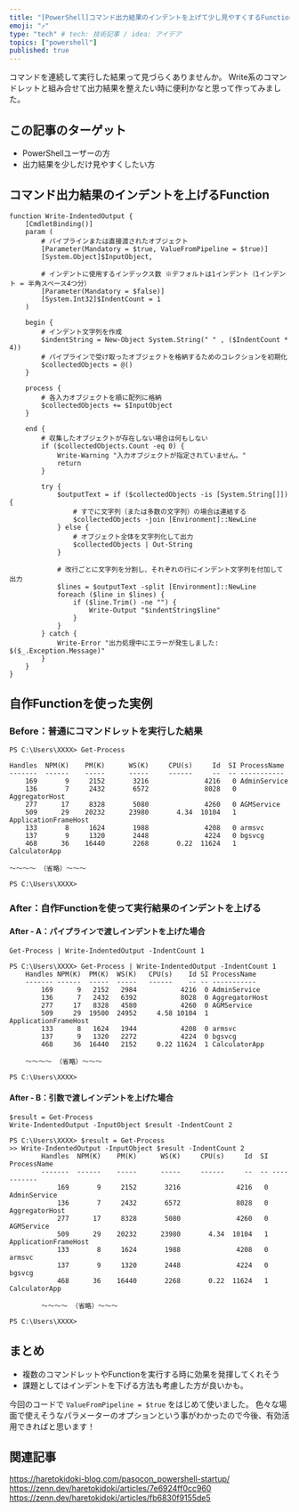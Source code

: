 ```yaml
---
title: "[PowerShell]コマンド出力結果のインデントを上げて少し見やすくするFunction"
emoji: "⤴️"
type: "tech" # tech: 技術記事 / idea: アイデア
topics: ["powershell"]
published: true
---
```


コマンドを連続して実行した結果って見づらくありませんか。
Write系のコマンドレットと組み合せて出力結果を整えたい時に便利かなと思って作ってみました。

## この記事のターゲット

- PowerShellユーザーの方
- 出力結果を少しだけ見やすくしたい方

## コマンド出力結果のインデントを上げるFunction

```powershell:コマンド出力結果のインデントを上げるFunction
function Write-IndentedOutput {
    [CmdletBinding()]
    param (
        # パイプラインまたは直接渡されたオブジェクト
        [Parameter(Mandatory = $true, ValueFromPipeline = $true)]
        [System.Object]$InputObject,
        
        # インデントに使用するインデックス数 ※デフォルトは1インデント（1インデント = 半角スペース4つ分）
        [Parameter(Mandatory = $false)]
        [System.Int32]$IndentCount = 1
    )

    begin {
        # インデント文字列を作成
        $indentString = New-Object System.String(" " , ($IndentCount * 4))
        # パイプラインで受け取ったオブジェクトを格納するためのコレクションを初期化
        $collectedObjects = @()
    }

    process {
        # 各入力オブジェクトを順に配列に格納
        $collectedObjects += $InputObject
    }

    end {
        # 収集したオブジェクトが存在しない場合は何もしない
        if ($collectedObjects.Count -eq 0) {
            Write-Warning "入力オブジェクトが指定されていません。"
            return
        }

        try {
            $outputText = if ($collectedObjects -is [System.String[]]) {
                # すでに文字列（または多数の文字列）の場合は連結する
                $collectedObjects -join [Environment]::NewLine
            } else {
                # オブジェクト全体を文字列化して出力
                $collectedObjects | Out-String
            }

            # 改行ごとに文字列を分割し、それぞれの行にインデント文字列を付加して出力
            $lines = $outputText -split [Environment]::NewLine
            foreach ($line in $lines) {
                if ($line.Trim() -ne "") {
                    Write-Output "$indentString$line"
                }
            }
        } catch {
            Write-Error "出力処理中にエラーが発生しました: $($_.Exception.Message)"
        }
    }
}
```

## 自作Functionを使った実例

### Before：普通にコマンドレットを実行した結果

```powershell:そのままコマンドレットを実行した結果（Before）
PS C:\Users\XXXX> Get-Process

Handles  NPM(K)    PM(K)      WS(K)     CPU(s)     Id  SI ProcessName
-------  ------    -----      -----     ------     --  -- -----------
    169       9     2152       3216              4216   0 AdminService
    136       7     2432       6572              8028   0 AggregatorHost
    277      17     8328       5080              4260   0 AGMService
    509      29    20232      23980       4.34  10104   1 ApplicationFrameHost
    133       8     1624       1988              4208   0 armsvc
    137       9     1320       2448              4224   0 bgsvcg
    468      36    16440       2268       0.22  11624   1 CalculatorApp

～～～～ （省略）～～～

PS C:\Users\XXXX>
```

### After：自作Functionを使って実行結果のインデントを上げる

#### After - A：パイプラインで渡しインデントを上げた場合

```powershell:実際に実行したコマンド
Get-Process | Write-IndentedOutput -IndentCount 1
```

```powershell:実際の結果
PS C:\Users\XXXX> Get-Process | Write-IndentedOutput -IndentCount 1
    Handles NPM(K)  PM(K)  WS(K)   CPU(s)    Id SI ProcessName
    ------- ------  -----  -----   ------    -- -- -----------
        169      9   2152   2984           4216  0 AdminService
        136      7   2432   6392           8028  0 AggregatorHost
        277     17   8328   4580           4260  0 AGMService
        509     29  19500  24952     4.58 10104  1 ApplicationFrameHost
        133      8   1624   1944           4208  0 armsvc
        137      9   1320   2272           4224  0 bgsvcg
        468     36  16440   2152     0.22 11624  1 CalculatorApp

    ～～～～ （省略）～～～

PS C:\Users\XXXX>
```

#### After - B：引数で渡しインデントを上げた場合

```powershell:実際に実行したコマンド群
$result = Get-Process
Write-IndentedOutput -InputObject $result -IndentCount 2
```

```powershell:実際の結果
PS C:\Users\XXXX> $result = Get-Process
>> Write-IndentedOutput -InputObject $result -IndentCount 2
        Handles  NPM(K)    PM(K)      WS(K)     CPU(s)     Id  SI ProcessName                                           
        -------  ------    -----      -----     ------     --  -- -----------                                           
            169       9     2152       3216              4216   0 AdminService                                          
            136       7     2432       6572              8028   0 AggregatorHost                                        
            277      17     8328       5080              4260   0 AGMService                                            
            509      29    20232      23980       4.34  10104   1 ApplicationFrameHost                                  
            133       8     1624       1988              4208   0 armsvc                                                
            137       9     1320       2448              4224   0 bgsvcg                                                
            468      36    16440       2268       0.22  11624   1 CalculatorApp 

        ～～～～ （省略）～～～

PS C:\Users\XXXX>
```

## まとめ

- 複数のコマンドレットやFunctionを実行する時に効果を発揮してくれそう
- 課題としてはインデントを下げる方法も考慮した方が良いかも。

今回のコードで `ValueFromPipeline = $true` をはじめて使いました。
色々な場面で使えそうなパラメーターのオプションという事がわかったので今後、有効活用できればと思います！

## 関連記事

https://haretokidoki-blog.com/pasocon_powershell-startup/
https://zenn.dev/haretokidoki/articles/7e6924ff0cc960
https://zenn.dev/haretokidoki/articles/fb6830f9155de5
